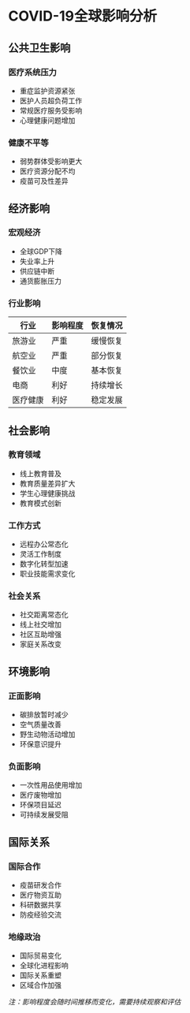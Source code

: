 # COVID-19全球影响分析

## 公共卫生影响

### 医疗系统压力
- 重症监护资源紧张
- 医护人员超负荷工作
- 常规医疗服务受影响
- 心理健康问题增加

### 健康不平等
- 弱势群体受影响更大
- 医疗资源分配不均
- 疫苗可及性差异

## 经济影响

### 宏观经济
- 全球GDP下降
- 失业率上升
- 供应链中断
- 通货膨胀压力

### 行业影响
| 行业 | 影响程度 | 恢复情况 |
|------|----------|----------|
| 旅游业 | 严重 | 缓慢恢复 |
| 航空业 | 严重 | 部分恢复 |
| 餐饮业 | 中度 | 基本恢复 |
| 电商 | 利好 | 持续增长 |
| 医疗健康 | 利好 | 稳定发展 |

## 社会影响

### 教育领域
- 线上教育普及
- 教育质量差异扩大
- 学生心理健康挑战
- 教育模式创新

### 工作方式
- 远程办公常态化
- 灵活工作制度
- 数字化转型加速
- 职业技能需求变化

### 社会关系
- 社交距离常态化
- 线上社交增加
- 社区互助增强
- 家庭关系改变

## 环境影响

### 正面影响
- 碳排放暂时减少
- 空气质量改善
- 野生动物活动增加
- 环保意识提升

### 负面影响
- 一次性用品使用增加
- 医疗废物增加
- 环保项目延迟
- 可持续发展受阻

## 国际关系

### 国际合作
- 疫苗研发合作
- 医疗物资互助
- 科研数据共享
- 防疫经验交流

### 地缘政治
- 国际贸易变化
- 全球化进程影响
- 国际关系重塑
- 区域合作加强

*注：影响程度会随时间推移而变化，需要持续观察和评估* 